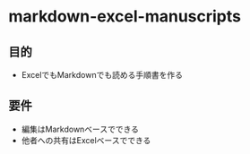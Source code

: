 # markdown-excel-manuscripts

## 目的

- ExcelでもMarkdownでも読める手順書を作る

## 要件

- 編集はMarkdownベースでできる
- 他者への共有はExcelベースでできる